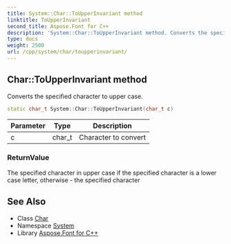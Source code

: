 ```yaml
---
title: System::Char::ToUpperInvariant method
linktitle: ToUpperInvariant
second_title: Aspose.Font for C++
description: 'System::Char::ToUpperInvariant method. Converts the specified character to upper case in C++.'
type: docs
weight: 2500
url: /cpp/system/char/toupperinvariant/
---
```

## Char::ToUpperInvariant method


Converts the specified character to upper case.

```cpp
static char_t System::Char::ToUpperInvariant(char_t c)
```


| Parameter | Type | Description |
| --- | --- | --- |
| c | char_t | Character to convert |

### ReturnValue

The specified character in upper case if the specified character is a lower case letter, otherwise - the specified character

## See Also

* Class [Char](../)
* Namespace [System](../../)
* Library [Aspose.Font for C++](../../../)
